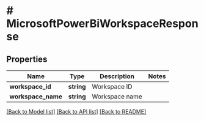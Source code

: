 # # MicrosoftPowerBiWorkspaceResponse

## Properties

Name | Type | Description | Notes
------------ | ------------- | ------------- | -------------
**workspace_id** | **string** | Workspace ID |
**workspace_name** | **string** | Workspace name |

[[Back to Model list]](../../README.md#models) [[Back to API list]](../../README.md#endpoints) [[Back to README]](../../README.md)
